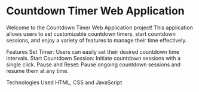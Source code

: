 # Countdown Timer Web Application
Welcome to the Countdown Timer Web Application project! This application allows users to set customizable countdown timers, start countdown sessions, and enjoy a variety of features to manage their time effectively.

Features
Set Timer: Users can easily set their desired countdown time intervals.
Start Countdown Session: Initiate countdown sessions with a single click.
Pause and Reset: Pause ongoing countdown sessions and resume them at any time.

Technologies Used
HTML,
CSS and 
JavaScript
